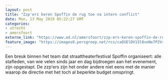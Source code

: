 ```yaml
---
layout: post
title: "Zzp'ers keren Spoffin de rug toe na intern conflict"
date: Mon, 13 May 2019 05:22:27 GMT
categories: 
- utrecht 
- amersfoort 
externe_link: "https://www.ad.nl/amersfoort/zzp-ers-keren-spoffin-de-rug-toe-na-intern-conflict~a5632e0b/"
feature_image: "https://images0.persgroep.net/rcs/caOSElDV15l8veNe7P2VrfPdPzA/diocontent/146398404/_fitwidth/400/?appId=21791a8992982cd8da851550a453bd7f&quality=0.7"
---
```


Een breuk binnen het team dat straattheaterfestival Spoffin organiseert: alle stafleden, van wie velen sinds jaar en dag bijdroegen aan het evenement, zijn opgestapt. De zzp'ers zijn het onder andere niet eens met de manier waarop de directie met het toch al beperkte budget omspringt.
